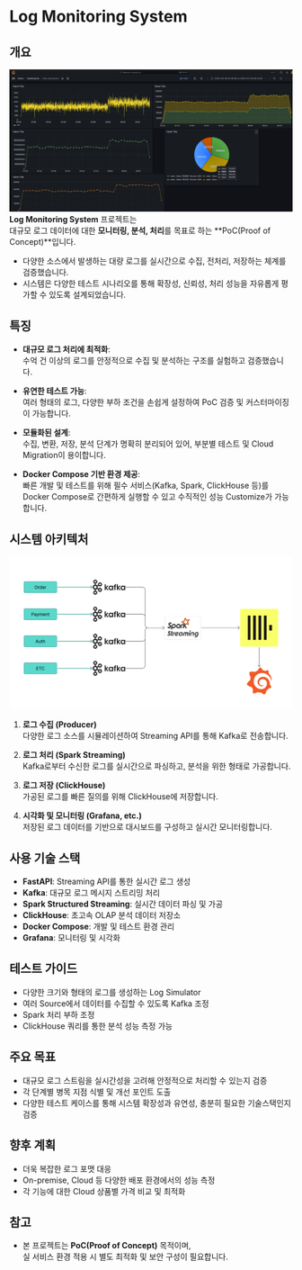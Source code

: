 # Log Monitoring System

## 개요
![grafa](img\grafa.png)
**Log Monitoring System** 프로젝트는  
대규모 로그 데이터에 대한 **모니터링, 분석, 처리**를 목표로 하는 **PoC(Proof of Concept)**입니다.  

- 다양한 소스에서 발생하는 대량 로그를 실시간으로 수집, 전처리, 저장하는 체계를 검증했습니다.
- 시스템은 다양한 테스트 시나리오를 통해 확장성, 신뢰성, 처리 성능을 자유롭게 평가할 수 있도록 설계되었습니다.

## 특징
- **대규모 로그 처리에 최적화**:  
  수억 건 이상의 로그를 안정적으로 수집 및 분석하는 구조를 실험하고 검증했습니다.
  
- **유연한 테스트 가능**:  
  여러 형태의 로그, 다양한 부하 조건을 손쉽게 설정하여 PoC 검증 및 커스터마이징이 가능합니다.

- **모듈화된 설계**:  
  수집, 변환, 저장, 분석 단계가 명확히 분리되어 있어, 부분별 테스트 및 Cloud Migration이 용이합니다.

- **Docker Compose 기반 환경 제공**:  
  빠른 개발 및 테스트를 위해 필수 서비스(Kafka, Spark, ClickHouse 등)를 Docker Compose로 간편하게 실행할 수 있고 수직적인 성능 Customize가 가능합니다.

## 시스템 아키텍처
![structure](img\structure.png)

1. **로그 수집 (Producer)**  
   다양한 로그 소스를 시뮬레이션하여 Streaming API를 통해 Kafka로 전송합니다.

2. **로그 처리 (Spark Streaming)**  
   Kafka로부터 수신한 로그를 실시간으로 파싱하고, 분석을 위한 형태로 가공합니다.

3. **로그 저장 (ClickHouse)**  
   가공된 로그를 빠른 질의를 위해 ClickHouse에 저장합니다.

4. **시각화 및 모니터링 (Grafana, etc.)**  
   저장된 로그 데이터를 기반으로 대시보드를 구성하고 실시간 모니터링합니다.

## 사용 기술 스택
- **FastAPI**: Streaming API를 통한 실시간 로그 생성
- **Kafka**: 대규모 로그 메시지 스트리밍 처리
- **Spark Structured Streaming**: 실시간 데이터 파싱 및 가공
- **ClickHouse**: 초고속 OLAP 분석 데이터 저장소
- **Docker Compose**: 개발 및 테스트 환경 관리
- **Grafana**: 모니터링 및 시각화

## 테스트 가이드
- 다양한 크기와 형태의 로그를 생성하는 Log Simulator
- 여러 Source에서 데이터를 수집할 수 있도록 Kafka 조정
- Spark 처리 부하 조정
- ClickHouse 쿼리를 통한 분석 성능 측정 가능

## 주요 목표
- 대규모 로그 스트림을 실시간성을 고려해 안정적으로 처리할 수 있는지 검증
- 각 단계별 병목 지점 식별 및 개선 포인트 도출
- 다양한 테스트 케이스를 통해 시스템 확장성과 유연성, 충분히 필요한 기술스택인지 검증

## 향후 계획
- 더욱 복잡한 로그 포맷 대응
- On-premise, Cloud 등 다양한 배포 환경에서의 성능 측정
- 각 기능에 대한 Cloud 상품별 가격 비교 및 최적화

## 참고
- 본 프로젝트는 **PoC(Proof of Concept)** 목적이며,  
  실 서비스 환경 적용 시 별도 최적화 및 보안 구성이 필요합니다.